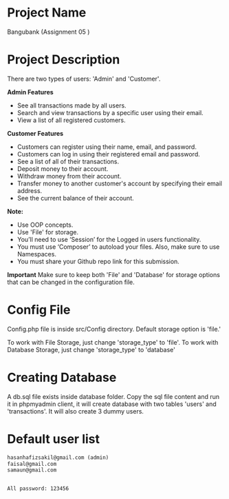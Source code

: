 # **Project Name**
Bangubank (Assignment 05 )

# **Project Description**

There are two types of users: 'Admin' and 'Customer'. 

**Admin Features**
- See all transactions made by all users.
- Search and view transactions by a specific user using their email.
- View a list of all registered customers.

**Customer Features**
- Customers can register using their name, email, and password.
- Customers can log in using their registered email and password.
- See a list of all of their transactions.
- Deposit money to their account.
- Withdraw money from their account.
- Transfer money to another customer's account by specifying their email address.
- See the current balance of their account.

**Note:**
- Use OOP concepts.
- Use 'File' for storage.
- You’ll need to use ‘Session’ for the Logged in users functionality.
- You must use ‘Composer’ to autoload your files. Also, make sure to use Namespaces.
- You must share your Github repo link for this submission.

**Important**
Make sure to keep both 'File' and 'Database' for storage options that can be changed in the configuration file.

# Config File
Config.php file is inside src/Config directory. Default storage option is 'file.'

To work with File Storage, just change 'storage_type' to 'file'. 
To work with Database Storage, just change 'storage_type' to 'database'

# Creating Database
A db.sql file exists inside database folder. Copy the sql file content and run it in  phpmyadmin client, it will create database with two tables 'users' and 'transactions'. It will also create 3 dummy users.

# Default user list
```txt
hasanhafizsakil@gmail.com (admin)
faisal@gmail.com
samaun@gmail.com


All password: 123456
```
